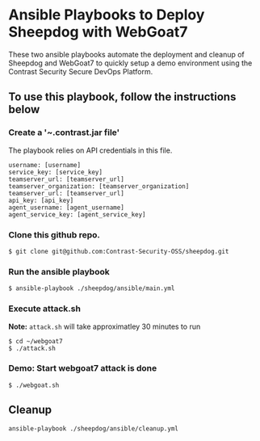 # Ansible Playbooks to Deploy Sheepdog with WebGoat7

These two ansible playbooks automate the deployment and cleanup of Sheepdog and WebGoat7 to quickly setup a demo environment using the Contrast Security Secure DevOps Platform.

## To use this playbook, follow the instructions below

### Create a '~.contrast.jar file'
The playbook relies on API credentials in this file.
```
username: [username]
service_key: [service_key]
teamserver_url: [teamserver_url]
teamserver_organization: [teamserver_organization]
teamserver_url: [teamserver_url]
api_key: [api_key]
agent_username: [agent_username]
agent_service_key: [agent_service_key]
```

### Clone this github repo.
```
$ git clone git@github.com:Contrast-Security-OSS/sheepdog.git
```
### Run the ansible playbook
```
$ ansible-playbook ./sheepdog/ansible/main.yml
```

### Execute attack.sh
**Note:** ```attack.sh``` will take approximatley 30 minutes to run

```
$ cd ~/webgoat7
$ ./attack.sh
```


### Demo: Start webgoat7 attack is done
```
$ ./webgoat.sh
```

## Cleanup
```
ansible-playbook ./sheepdog/ansible/cleanup.yml
```
